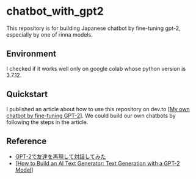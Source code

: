 # chatbot_with_gpt2
This repository is for building Japanese chatbot by fine-tuning gpt-2, especially by one of rinna models.

## Environment
I checked if it works well only on google colab whose python version is 3.7.12.

## Quickstart
I published an article about how to use this repository on dev.to [[My own chatbot by fine-tuning GPT-2](https://dev.to/ksk0629/my-own-chatbot-by-fine-tuning-gpt-2-m0n)]. We could build our own chatbots by following the steps in the article.

## Reference
- [GPT-2で友達を再現して対話してみた](https://qiita.com/Yokohide/items/e74254f334e1335cd502)
- [[How to Build an AI Text Generator: Text Generation with a GPT-2 Model](https://dev.to/oursky/how-to-build-an-ai-text-generator-text-generation-with-a-gpt-2-model-4346)]

